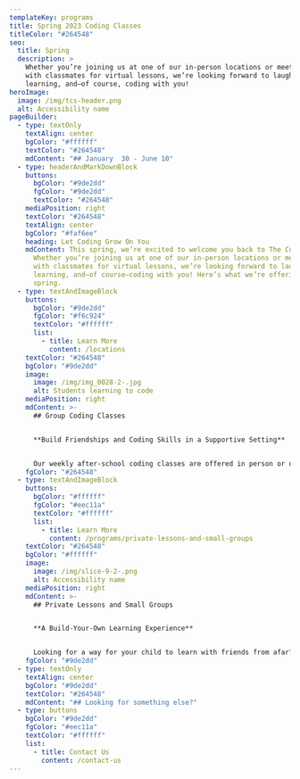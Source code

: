 ```yaml
---
templateKey: programs
title: Spring 2023 Coding Classes
titleColor: "#264548"
seo:
  title: Spring
  description: >
    Whether you’re joining us at one of our in-person locations or meeting up
    with classmates for virtual lessons, we’re looking forward to laughing,
    learning, and—of course, coding with you!
heroImage:
  image: /img/tcs-header.png
  alt: Accessibility name
pageBuilder:
  - type: textOnly
    textAlign: center
    bgColor: "#ffffff"
    textColor: "#264548"
    mdContent: "## January  30 - June 10"
  - type: headerAndMarkDownBlock
    buttons:
      bgColor: "#9de2dd"
      fgColor: "#9de2dd"
      textColor: "#264548"
    mediaPosition: right
    textColor: "#264548"
    textAlign: center
    bgColor: "#faf6ee"
    heading: Let Coding Grow On You
    mdContent: This spring, we’re excited to welcome you back to The Coding Space.
      Whether you’re joining us at one of our in-person locations or meeting up
      with classmates for virtual lessons, we’re looking forward to laughing,
      learning, and—of course—coding with you! Here’s what we’re offering this
      spring.
  - type: textAndImageBlock
    buttons:
      bgColor: "#9de2dd"
      fgColor: "#f6c924"
      textColor: "#ffffff"
      list:
        - title: Learn More
          content: /locations
    textColor: "#264548"
    bgColor: "#9de2dd"
    image:
      image: /img/img_0028-2-.jpg
      alt: Students learning to code
    mediaPosition: right
    mdContent: >-
      ## Group Coding Classes


      **Build Friendships and Coding Skills in a Supportive Setting**


      Our weekly after-school coding classes are offered in person or online for ages 6-17. Students will tackle unique coding challenges and progress over the course of a semester, building problem solving and critical thinking skills as they tackle unique coding challenges.
    fgColor: "#264548"
  - type: textAndImageBlock
    buttons:
      bgColor: "#ffffff"
      fgColor: "#eec11a"
      textColor: "#ffffff"
      list:
        - title: Learn More
          content: /programs/private-lessons-and-small-groups
    textColor: "#264548"
    bgColor: "#ffffff"
    image:
      image: /img/slice-9-2-.png
      alt: Accessibility name
    mediaPosition: right
    mdContent: >-
      ## Private Lessons and Small Groups


      **A Build-Your-Own Learning Experience**


      Looking for a way for your child to learn with friends from afar? Or get dedicated help from an instructor in a one-on-one setting? Our private lessons put you in the driver’s seat, allowing you to determine the schedule that best suits your needs and build a totally personalized class experience for your child.
    fgColor: "#9de2dd"
  - type: textOnly
    textAlign: center
    bgColor: "#9de2dd"
    textColor: "#264548"
    mdContent: "## Looking for something else?"
  - type: buttons
    bgColor: "#9de2dd"
    fgColor: "#eec11a"
    textColor: "#ffffff"
    list:
      - title: Contact Us
        content: /contact-us
---
```

